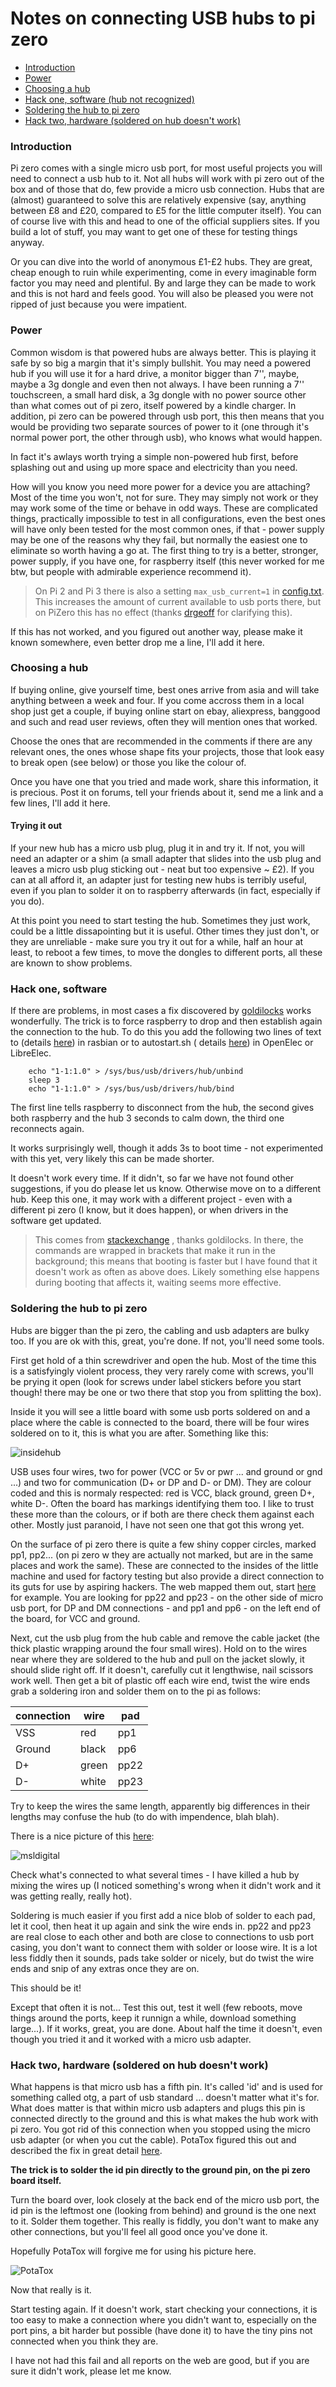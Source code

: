 # Notes on connecting USB hubs to pi zero

* [Introduction](https://github.com/unusualcomputers/unusualcomputers/blob/master/writing/text/usbnotes.md#introduction)
* [Power](https://github.com/unusualcomputers/unusualcomputers/blob/master/writing/text/usbnotes.md#power)
* [Choosing a hub](https://github.com/unusualcomputers/unusualcomputers/blob/master/writing/text/usbnotes.md#choosing-a-hub)
* [Hack one, software (hub not recognized)](https://github.com/unusualcomputers/unusualcomputers/blob/master/writing/text/usbnotes.md#hack-one-software)
* [Soldering the hub to pi zero](https://github.com/unusualcomputers/unusualcomputers/blob/master/writing/text/usbnotes.md#soldering-the-hub-to-pi-zero)
* [Hack two, hardware (soldered on hub doesn't work)](https://github.com/unusualcomputers/unusualcomputers/blob/master/writing/text/usbnotes.md#hack-two-hardware)


### Introduction

Pi zero comes with a single micro usb port, for most useful projects you will need to connect a usb hub to it.
Not all hubs will work with pi zero out of the box and of those that do, few provide a micro usb connection. Hubs that are (almost) guaranteed to solve this are relatively expensive (say, anything between £8 and £20, compared to £5 for the little computer itself). You can of course live with this and head to one of the official suppliers sites. If you build a lot of stuff, you may want to get one of these for testing things anyway.

Or you can dive into the world of anonymous £1-£2 hubs. They are great, cheap enough to ruin while experimenting, come in every imaginable form factor you may need and plentiful.
By and large they can be made to work and this is not hard and feels good. You will also be pleased you were not ripped of just because you were impatient.



### Power

Common wisdom is that powered hubs are always better. This is playing it safe by so big a margin that it's simply bullshit. You may need a powered hub if you will use it for a  hard drive, a monitor bigger than 7'', maybe, maybe a 3g dongle and even then not always. I have been running a 7'' touchscreen, a small hard disk, a 3g dongle with no power source other than what comes out of pi zero, itself powered by a kindle charger.
In addition, pi zero can be powered through usb port, this then means that you would be providing two separate sources of power to it (one through it's normal power port, the other through usb), who knows what would happen.

In fact it's awlays worth trying a simple non-powered hub first, before splashing out and using up more space and electricity than you need.

How will you know you need more power for a device you are attaching? 
Most of the time you won't, not for sure. They may simply not work or they may work some of the time or behave in odd ways. These are complicated things, practically impossible to test in all configurations, even the best ones will have only been tested for the most common ones, if that - power supply may be one of the reasons why they fail, but normally the easiest one to eliminate so worth having a go at. The first thing to try is a better, stronger, power supply, if you have one, for raspberry itself (this never worked for me btw, but people with admirable experience recommend it).

> On Pi 2 and Pi 3 there is also a setting `max_usb_current=1` in [config.txt](https://github.com/unusualcomputers/unusualcomputers/blob/master/writing/text/config_gfiles.md#configtxt). This increases the amount of current available to usb ports there, but on PiZero this has no effect (thanks [drgeoff](https://www.raspberrypi.org/forums/viewtopic.php?f=91&t=188581&p=1187789#p1187789) for clarifying this).

If this has not worked, and you figured out another way, please make it known somewhere, even better drop me a line, I'll add it here.

### Choosing a hub

If buying online, give yourself time, best ones arrive from asia and will take anything between a week and four. If you come accross them in a local shop just get a couple, if buying online start on ebay, aliexpress, banggood and such and read user reviews, often they will mention ones that worked.

Choose the ones that are recommended in the comments if there are any relevant ones, the ones whose shape fits your projects, those that look easy to break open (see below) or those you like the colour of.

Once you have one that you tried and made work, share this information, it is precious. Post it on forums, tell your friends about it,  send me a link and a few lines, I'll add it here.

#### Trying it out

If your new hub has a micro usb plug, plug it in and try it.
If not, you will need an adapter or a shim (a small adapter that slides into the usb plug and leaves a micro usb plug sticking out - neat but too expensive ~ £2). If you can at all afford it, an adapter just for testing new hubs is terribly useful, even if you plan to solder it on to raspberry afterwards (in fact, especially if you do).

At this point you need to start testing the hub. Sometimes they just work, could be a little dissapointing but it is useful. Other times they just don't, or they are unreliable - make sure you try it out for a while, half an hour at least, to reboot a few times, to move the dongles to different ports, all these are known to show problems.

### Hack one, software

If there are problems, in most cases a fix discovered by
[goldilocks](https://raspberrypi.stackexchange.com/questions/50975/usb-otg-hub-does-not-recognize-devices-at-boot) works wonderfully. The trick is to force raspberry to drop and then establish again the connection to the hub. To do this you add the following two lines of text to (details [here](https://github.com/unusualcomputers/unusualcomputers/blob/master/writing/text/config_gfiles.md#rclocal)) in rasbian or to autostart.sh ( details [here](https://github.com/unusualcomputers/unusualcomputers/blob/master/writing/text/config_gfiles.md#openeleclibreelec-autostartsh)) in OpenElec or LibreElec.
```
    echo "1-1:1.0" > /sys/bus/usb/drivers/hub/unbind
    sleep 3
    echo "1-1:1.0" > /sys/bus/usb/drivers/hub/bind
```
The first line tells raspberry to disconnect from the hub, the second gives both raspberry and the hub 3 seconds to calm down, the third one reconnects again.

It works surprisingly well, though it adds 3s to boot time - not experimented with this yet, very likely this can be made shorter.

It doesn't work every time. If it didn't, so far we have not found other suggestions, if you do please let us know. Otherwise move on to a different hub. Keep this one, it may work with a different project - even with a different pi zero (I know, but it does happen), or when drivers in the software get updated.

> This comes from [stackexchange](https://raspberrypi.stackexchange.com/questions/50975/usb-otg-hub-does-not-recognize-devices-at-boot)
, thanks goldilocks. In there, the commands are wrapped in brackets that make it run in the background; this means that booting is faster but I have found that it doesn't work as often as above does. Likely something else happens during booting that affects it,  waiting seems more effective.

### Soldering the hub to pi zero

Hubs are bigger than the pi zero, the cabling and usb adapters are bulky too. If you are ok with this, great, you're done.
If not, you'll need some tools.

First get hold of a thin screwdriver and open the hub. Most of the time this is a satisfyingly violent process, they very rarely come with screws, you'll be prying it open (look for screws under label stickers before you start though! there may be one or two there that stop you from splitting the box).

Inside it you will see a little board with some usb ports soldered on and a place where the cable is connected to the board, there will be four wires soldered on to it, this is what you are after. Something like this:

![insidehub](../pics/usb_hub_wires.jpg)

USB uses four wires, two for power (VCC or 5v or pwr ... and
ground or gnd ...) and two for communication (D+ or DP and D- or DM). They are colour coded and this is normaly respected: red is VCC, black ground, green D+, white D-. Often the board has markings identifying them too. I like to trust these more than the colours, or if both are there check them against each other. Mostly just paranoid, I have not seen one that got this wrong yet.

On the surface of pi zero there is quite a few shiny copper circles, marked pp1, pp2... (on pi zero w they are actually not marked, but are in the same places and work the same). These are connected to the insides of the little machine and used for factory testing but also provide a direct connection to its guts for use by aspiring hackers. The web mapped them out, start [here](http://hackers.gallery/841/misc/raspberry-pi-zero-pad-probing) for example.
You are looking for pp22 and pp23 - on the other side of micro usb port, for DP and DM connections - and pp1 and pp6 - on the left end of the board, for VCC and ground.

Next, cut the usb plug from the hub cable and remove the cable jacket (the thick plastic wrapping around the four small wires). Hold on to the wires near where they are soldered to the hub and pull on the jacket slowly, it should slide right off. If it doesn't, carefully cut it lengthwise, nail scissors work well. 
Then get a bit of plastic off each wire end, twist the wire ends grab a soldering iron and solder them on to the pi as follows:

connection | wire | pad
----|-----|-----
VSS | red | pp1
Ground | black | pp6
D+ |  green | pp22
D- | white | pp23

Try to keep the wires the same length, apparently big differences in their lengths may confuse the hub (to do with impendence, blah blah). 

There is a nice picture of this [here](https://www.msldigital.com/pages/support-for-hub-zero):

![msldigital](https://cdn.shopify.com/s/files/1/0270/0585/files/PiZeroConnections_large.jpg)

Check what's connected to what several times - I have killed a hub by mixing the wires up (I noticed something's wrong when it didn't work and it was getting really, really hot).

Soldering is much easier if you first add a nice blob of solder to each pad, let it cool, then heat it up again and sink the wire ends in. pp22 and pp23 are real close to each other and both are close to connections to usb port casing, you don't want to connect them with solder or loose wire. It is a lot less fiddly then it sounds, pads take solder or nicely, but do twist the wire ends and snip of any extras once they are on.

This should be it!

Except that often it is not...
Test this out, test it well (few reboots, move things around the ports, keep it runnign a while, download something large...). If it works, great, you are done. About half the time it doesn't, even though you tried it and it worked with a micro usb adapter.

### Hack two, hardware (soldered on hub doesn't work)

What happens is that micro usb has a fifth pin. It's called 'id' and is used for something called otg, a part of usb standard ... doesn't matter what it's for. What does matter is that within micro usb adapters and plugs this pin is connected directly to the ground and this is what makes the hub work with pi zero.
You got rid of this connection when you stopped using the micro usb adapter (or when you cut the cable). PotaTox figured this out and described the fix in great detail [here](http://www.sudomod.com/forum/viewtopic.php?f=8&t=1345). 

__The trick is to solder the id pin directly to the ground pin, on the pi zero board itself.__

Turn the board over, look closely at the back end of the micro usb port, the id pin is the leftmost one (looking from behind) and ground is the one next to it. Solder them together. This really is fiddly, you don't want to make any other connections, but you'll feel all good once you've done it.

Hopefully PotaTox will forgive me for using his picture here.

![PotaTox](../pics/potatox.png)

Now that really is it.

Start testing again. If it doesn't work, start checking your connections, it is too easy to make a connection where you didn't want to, especially on the port pins, a bit harder but possible (have done it) to have the tiny pins not connected when you think they are.

I have not had this fail and all reports on the web are good, but if you are sure it didn't work, please let me know.

